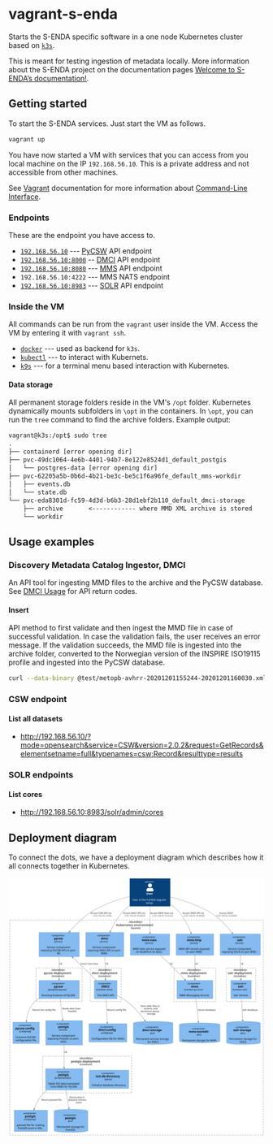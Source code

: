 # vagrant-s-enda

Starts the S-ENDA specific software in a one node Kubernetes cluster based on [`k3s`](https://github.com/k3s-io/k3s).

This is meant for testing ingestion of metadata locally. More information about the S-ENDA project on the documentation pages [Welcome to S-ENDA’s documentation!](https://s-enda-documentation.readthedocs.io/en/latest/).

## Getting started

To start the S-ENDA services. Just start the VM as follows.

```bash
vagrant up
```

You have now started a VM with services that you can access from you local machine on the IP `192.168.56.10`. This is a private address and not accessible from  other machines.

See [Vagrant](https://www.vagrantup.com/) documentation for more information about [Command-Line Interface](https://www.vagrantup.com/docs/cli).

### Endpoints

These are the endpoint you have access to.

* [`192.168.56.10`](http://192.168.56.10) --- [PyCSW](https://github.com/geopython/pycsw) API endpoint
* [`192.168.56.10:8000`](http://192.168.56.10:8000) -- [DMCI](https://github.com/metno/discovery-metadata-catalog-ingestor) API endpoint
* [`192.168.56.10:8080`](http://192.168.56.10:8080) --- [MMS](https://github.com/metno/go-mms) API endpoint
* `192.168.56.10:4222` --- MMS NATS endpoint
* [`192.168.56.10:8983`](http://192.168.56.10:8983) --- [SOLR](https://gitbox.apache.org/repos/asf/solr.git) API endpoint

### Inside the VM

All commands can be run from the `vagrant` user inside the VM. Access the VM by entering it with `vagrant ssh`.

* [`docker`](https://docs.docker.com/engine/reference/commandline/cli/) --- used as backend for `k3s`.
* [`kubectl`](https://github.com/kubernetes/kubectl) --- to interact with Kubernets.
* [`k9s`](https://github.com/derailed/k9s) --- for a terminal menu based interaction with Kubernetes.

#### Data storage

All permanent storage folders reside in the VM's `/opt` folder. Kubernetes dynamically mounts subfolders in `\opt` in the containers. In `\opt`, you can run the `tree` command to find the archive folders. Example output:

```plain
vagrant@k3s:/opt$ sudo tree
.
├── containerd [error opening dir]
├── pvc-49dc1064-4e6b-4401-94b7-8e122e8524d1_default_postgis
│   └── postgres-data [error opening dir]
├── pvc-62205a5b-0b6d-4b21-be3c-be5c1f6a96fe_default_mms-workdir
│   ├── events.db
│   └── state.db
└── pvc-eda8301d-fc59-4d3d-b6b3-28d1ebf2b110_default_dmci-storage
    ├── archive       <------------ where MMD XML archive is stored
    └── workdir
```

## Usage examples

### Discovery Metadata Catalog Ingestor, DMCI

An API tool for ingesting MMD files to the archive and the PyCSW database. See [DMCI Usage](https://github.com/metno/discovery-metadata-catalog-ingestor#usage) for API return codes.

#### Insert

API method to first validate and then ingest the MMD file in case of successful validation. In case the validation fails, the user receives an error message. If the validation succeeds, the MMD file is ingested into the archive folder, converted to the Norwegian version of the INSPIRE ISO19115 profile and ingested into the PyCSW database.

```bash
curl --data-binary @test/metopb-avhrr-20201201155244-20201201160030.xml http://192.168.56.10:8000/v1/insert
```

### CSW endpoint

#### List all datasets

* http://192.168.56.10/?mode=opensearch&service=CSW&version=2.0.2&request=GetRecords&elementsetname=full&typenames=csw:Record&resulttype=results

### SOLR endpoints

#### List cores

* http://192.168.56.10:8983/solr/admin/cores

## Deployment diagram

To connect the dots, we have a deployment diagram which describes how it all connects together in Kubernetes.

![Deployment](dep.svg)

<!---
# java -jar ~/Nedlastinger/plantuml.jar -tsvg README.md

@startuml dep
!includeurl https://raw.githubusercontent.com/plantuml-stdlib/C4-PlantUML/v2.0.1/C4_Component.puml

LAYOUT_TOP_DOWN()
'LAYOUT_LEFT_RIGHT
'LAYOUT_WITH_LEGEND()
'LAYOUT_AS_SKETCH()


'
' Persons
'
Person(internal_user, "User", "User of the S-ENDA Vagrant setup.")

'----------------------------------------------------------------------

System_Boundary(k8s_env, "Kubernetes environment") {

  '
  ' ConfigMap
  '
  Component(catalog_service_postgis_conf, "postgis", "configmap", "passwd file for making PostGIS work in K8s.")
  Component(pycsw_config, "pycsw-config", "configmap", "Common PyCSW configuration file.")
  Component(config_dmci, "dmci-config", "configmap", "Configuraiton file for DMCI.")

  '
  ' Services
  '
  Component(catalog_service_postgis_service, "postgis", "service", "Service component exposing PostGIS on port 5432.")
  Component(pycsw_service, "pycsw", "service", "Service component exposing PyCSW API on port 80.")
  Component("service_dmci", "dmci", "service", "Service component exposing DMCI API on port 8000.")
  Component("service_mms_nats", "mms-nats", "service", "MMS Nats service exposed on NodePort on 4222.")
  Component("service_mms_http", "mms-http", "service", "MMS API service exposed on port 8080.")
  Component("service_solr", "solr", "service", "Service component exposing SOLR on port 8983")


  '
  ' Deployment postgis
  '
  Container_Boundary("catalog_service_postgis_boundary", "postgis deployment") {
    Component(init_db_directory, "init-db-directory", "alpine", "Initialize database directory.")
    Component(catalog_service_postgis, "postgis", "postgis/postgis", "Holds ISO data translated from MMD for PyCSW.")
    Rel(catalog_service_postgis, catalog_service_postgis_conf, "Mount passwd file")
  }

  ComponentDb(catalog_service_postgis_storage, "postgis", "pvc", "Permanent storage for PostGIS.")
  ComponentDb(storage_dmci, "dmci-storage", "pvc", "Permanent archive storage for DMCI.")
  ComponentDb(storage_mms, "mms-workdir", "pvc", "Permanent storage for MMS.")
  ComponentDb(storage_solr, "solr-storage", "pvc", "Permanent storage for SOLR.")

  Rel(catalog_service_postgis, catalog_service_postgis_storage, "Stores data in physical volume claim")

  '
  ' Deployment pycsw
  '
  Container_Boundary("pycsw_boundary", "pycsw deployment") {
    Component(pycsw1, "pycsw", "geopython/pycsw", "Running instance of PyCSW.")

    Rel(pycsw1, pycsw_config, "Mount the config file")
    Rel(pycsw_service, pycsw1, "LB")
  }

  Rel(pycsw1, catalog_service_postgis_service, "Reads data from PostGIS.")
  Rel(catalog_service_postgis_service, catalog_service_postgis, "LB")

  '
  ' Deployment dmci
  '
  Container_Boundary("boundary_dmci", "dmci deployment") {
    Component("container_dmci", "DMCI", "container-dmci", "The DMCI API.")

    Rel(service_dmci, "container_dmci", "LB")
    Rel(container_dmci, storage_dmci, "Store XML files in archive, and persistent queue storage")
    Rel_U(container_dmci, pycsw_service, "Insert new data")
    Rel(container_dmci, config_dmci, "Mount config file")
  }

  '
  ' Deployment dmci
  '
  Container_Boundary("boundary_mms", "mms deployment") {
    Component(container_go_mms, "mms", "conainer-go-mms", "MMS Messaging Service.")

    Rel(service_mms_nats, container_go_mms, "LB")
    Rel(service_mms_http, container_go_mms, "LB")
    Rel(container_go_mms, storage_mms, "Stores database")
  }

  '
  ' Deployment solr
  '
  Container_Boundary("boundary_solr", "solr deployment") {
    Component(container_solr, "solr", "conainer-solr", "Solr Service.")

    Rel(service_solr, container_solr, "LB")
    Rel(container_solr, storage_solr, "Solr database")
  }

  '
  ' Deployment pycsw-ingest
  '

  Rel(internal_user, pycsw_service, "Access CSW API via", "192.168.56.10:80")
  Rel(internal_user, service_dmci, "Access DMCI API via", "192.168.56.10:8000")
  Rel(internal_user, service_mms_nats, "Access MMS Nats via", "192.168.56.10:4222")
  Rel(internal_user, service_mms_http, "Access MMS API via", "192.168.56.10:8080")
  Rel(internal_user, service_solr, "Access SOLR", "192.168.56.10:8983")
}

@enduml
-->


<!---
vim: set spell spelllang=en:
-->
